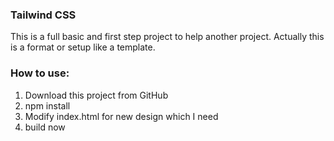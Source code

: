### Tailwind CSS 

This is a full basic and first step project to help another project. Actually this is a format or setup like a template. 

### How to use:
1. Download this project from GitHub
2. npm install
3. Modify index.html for new design which I need 
4. build now 